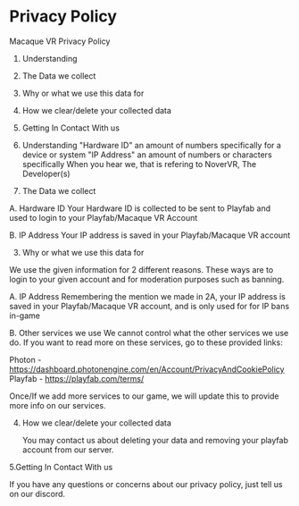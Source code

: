 # Privacy Policy
Macaque VR Privacy Policy

1. Understanding
2. The Data we collect
3. Why or what we use this data for
4. How we clear/delete your collected data
5. Getting In Contact With us

1. Understanding
"Hardware ID" an amount of numbers specifically for a device or system
"IP Address" an amount of numbers or characters specifically
 When you hear we, that is refering to NoverVR, The Developer(s)

2. The Data we collect

A. Hardware ID
 Your Hardware ID is collected to be sent to Playfab and used to login to your Playfab/Macaque VR Account

B. IP Address
 Your IP address is saved in your Playfab/Macaque VR account

3. Why or what we use this data for

We use the given information for 2 different reasons. These ways are to login to your given account and for moderation purposes such as banning.

A. IP Address
 Remembering the mention we made in 2A, your IP address is saved in your Playfab/Macaque VR account, and is only used for for IP bans in-game

B. Other services we use
 We cannot control what the other services we use do. If you want to read more on these services, go to these provided links:
 
 Photon - https://dashboard.photonengine.com/en/Account/PrivacyAndCookiePolicy
 Playfab - https://playfab.com/terms/

 Once/If we add more services to our game, we will update this to provide more info on our services.

4. How we clear/delete your collected data

   You may contact us about deleting your data and removing your playfab account from our server.

5.Getting In Contact With us

 If you have any questions or concerns about our privacy policy, just tell us on our discord.
